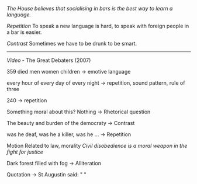 *The House believes that socialising in bars is the best way to learn a language.*

*Repetition*
To speak a new language is hard, to speak with foreign people in a bar is easier.

*Contrast*
Sometimes we have to be drunk to be smart.

---

*Video* - The Great Debaters (2007)

359 died men women children
-> emotive language

every hour of every day of every night
-> repetition, sound pattern, rule of three

240 
-> repetition

Something moral about this? Nothing
-> Rhetorical question

The beauty and burden of the democraty
-> Contrast

was he deaf, was he a killer, was he ...
-> Repetition

Motion
Related to law, morality
*Civil disobedience is a moral weapon in the fight for justice*

Dark forest filled with fog
-> Alliteration

Quotation -> St Augustin said: " "
